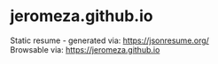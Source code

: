 # jeromeza.github.io
Static resume - generated via: https://jsonresume.org/  
Browsable via: https://jeromeza.github.io  
